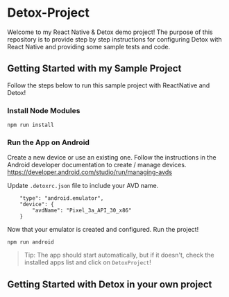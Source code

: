 # Detox-Project

Welcome to my React Native & Detox demo project! The purpose of this repository is to provide step by step instructions for configuring Detox with React Native and providing some sample tests and code.

## Getting Started with my Sample Project

Follow the steps below to run this sample project with ReactNative and Detox!

### Install Node Modules

`npm run install`

### Run the App on Android

Create a new device or use an existing one. Follow the instructions in the Android developer documentation to create / manage devices.
https://developer.android.com/studio/run/managing-avds

Update `.detoxrc.json` file to include your AVD name.

```
    "type": "android.emulator",
    "device": {
        "avdName": "Pixel_3a_API_30_x86"
    }
```

Now that your emulator is created and configured. Run the project!

`npm run android`

> Tip: The app should start automatically, but if it doesn't, check the installed apps list and click on `DetoxProject`!

## Getting Started with Detox in your own project
